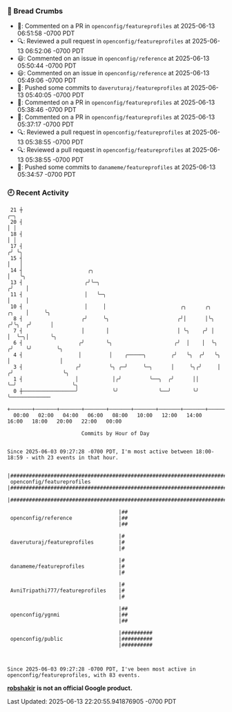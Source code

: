 ### 🍞 Bread Crumbs

 * 💬: Commented on a PR in  `openconfig/featureprofiles` at 2025-06-13 06:51:58 -0700 PDT
 * 🔍: Reviewed a pull request in  `openconfig/featureprofiles` at 2025-06-13 06:52:06 -0700 PDT
 * 😃: Commented on an issue in `openconfig/reference` at 2025-06-13 05:50:44 -0700 PDT
 * 😃: Commented on an issue in `openconfig/reference` at 2025-06-13 05:49:06 -0700 PDT
 * 🚢: Pushed some commits to `daveruturaj/featureprofiles` at 2025-06-13 05:40:05 -0700 PDT
 * 💬: Commented on a PR in  `openconfig/featureprofiles` at 2025-06-13 05:38:46 -0700 PDT
 * 💬: Commented on a PR in  `openconfig/featureprofiles` at 2025-06-13 05:37:17 -0700 PDT
 * 🔍: Reviewed a pull request in  `openconfig/featureprofiles` at 2025-06-13 05:38:55 -0700 PDT
 * 🔍: Reviewed a pull request in  `openconfig/featureprofiles` at 2025-06-13 05:38:55 -0700 PDT
 * 🚢: Pushed some commits to `danameme/featureprofiles` at 2025-06-13 05:34:57 -0700 PDT

### 🕘 Recent Activity
```
 21 ┼                                                                            ╭─╮
 20 ┤                                                                            │ │
 18 ┤                                                                            │ │
 17 ┤                                                                           ╭╯ ╰╮
 15 ┤                                                                           │   │
 14 ┤                     ╭╮                                                    │   ╰╮
 13 ┤                    ╭╯╰─╮                                                 ╭╯    │
 11 ┤                    │   ╰─╮                                               │     │
 10 ┤                    │     │                        ╭╮      ╭╮       ╭╮    │     ╰╮
  8 ┤                   ╭╯     ╰╮                      ╭╯│      │╰╮     ╭╯╰╮  ╭╯      │
  7 ┤                   │       │                      │ ╰╮    ╭╯ │     │  ╰─╮│       ╰╮
  6 ┤                  ╭╯       ╰╮                    ╭╯  │    │  ╰╮   ╭╯    ╰╯        ╰╮
  4 ┤                  │         │    ╭─────╮        ╭╯   ╰╮  ╭╯   ╰╮  │                │
  3 ┤                 ╭╯         ╰╮ ╭─╯     ╰─╮      │     ╰╮╭╯     │ ╭╯                ╰╮
  1 ┤                 │           │╭╯         ╰──╮  ╭╯      ││      ╰─╯                  ╰╮
  0 ┼─────────────────╯           ╰╯             ╰──╯       ╰╯                            ╰─────────────
    +───────+───────+───────+───────+───────+───────+───────+───────+───────+───────+───────+───────+────
  00:00   02:00   04:00   06:00   08:00   10:00   12:00   14:00   16:00   18:00   20:00   22:00   00:00   

						Commits by Hour of Day


Since 2025-06-03 09:27:28 -0700 PDT, I'm most active between 18:00-18:59 - with 23 events in that hour.

```



```
                                    |###################################################################################
 openconfig/featureprofiles         |###################################################################################
                                    |###################################################################################

                                    |##
 openconfig/reference               |##
                                    |##

                                    |#
 daveruturaj/featureprofiles        |#
                                    |#

                                    |#
 danameme/featureprofiles           |#
                                    |#

                                    |#
 AvniTripathi777/featureprofiles    |#
                                    |#

                                    |##
 openconfig/ygnmi                   |##
                                    |##

                                    |##########
 openconfig/public                  |##########
                                    |##########



Since 2025-06-03 09:27:28 -0700 PDT, I've been most active in openconfig/featureprofiles, with 83 events.

```
**[robshakir](mailto:robjs@google.com) is not an official Google product.**  


Last Updated: 2025-06-13 22:20:55.941876905 -0700 PDT
